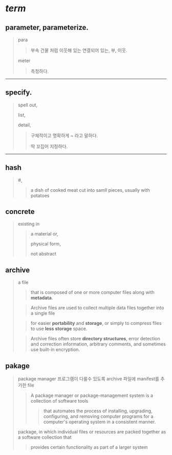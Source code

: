 # **_term_**
## parameter,  parameterize. 
  > para
  >> 부속 건물 처럼 이웃해 있는 연결되어 있는,
  >> 부, 이웃.
  >
  > meter
  >> 측정하다.
---
## specify.
  > spell out,
  >
  > list,
  >
  > detail, 
  >
  >> 구체적이고 명확하게 ~ 라고 말하다.  
  >>
  >> 딱 꼬집어 지정하다.  
---
## hash
  > \#,   
  >> a dish of cooked meat cut into samll pieces,
      usually with potatoes

## concrete
  > existing in 
  >> a material or,
  >>
  >> physical form, 
  >>
  >> not abstract

## archive
> a file 
>> that is composed of one or more computer files along with __metadata__. 
>
>> Archive files are used to collect multiple data files together into a single file 
>
>> for easier __portability__ and __storage__, or simply to compress files to use __less storage__ space. 
>
>> Archive files often store __directory structures__, error detection and correction information, arbitrary comments, and sometimes use built-in encryption.

## pakage
> package manager 프로그램이 다룰수 있도록 archive 파일에 manifest를 추가한 file
>
>> A package manager or package-management system is a collection of software tools 
>>
>>> that automates the process of installing, upgrading, configuring, and removing computer programs for a computer's operating system in a consistent manner.
>
> package, in which individual files or resources are packed together as a software collection that 
>
>> provides certain functionality as part of a larger system

